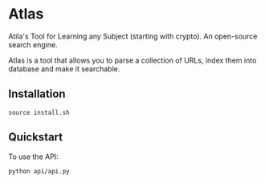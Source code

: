 # Atlas
Atila's Tool for Learning any Subject (starting with crypto). An open-source search engine.

Atlas is a tool that allows you to parse a collection of URLs, index them into database and make it searchable.

## Installation

`source install.sh`

## Quickstart

To use the API:

```shell
python api/api.py
```
